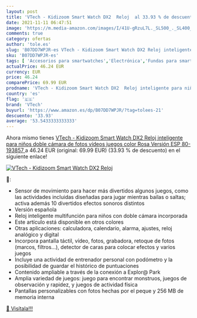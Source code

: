 ```yaml
---
layout: post
title: 'VTech - Kidizoom Smart Watch DX2  Reloj  al 33.93 % de descuento'
date: 2021-11-11 06:47:51
image: 'https://m.media-amazon.com/images/I/41U-gRzuL7L._SL500_._SL400_.jpg'
comments: true
category: ofertas
author: 'tole.es'
slug: 'B07DD7WPJR-es VTech - Kidizoom Smart Watch DX2 Reloj inteligente para...'
sku: 'B07DD7WPJR-es'
tags: [ 'Accesorios para smartwatches','Electrónica','Fundas para smartwatches','Tecnología para vestir','vtech', ]
actualPrice: 46.24 EUR
currency: EUR
price: 46.24
comparePrice: 69.99 EUR
prodname: 'VTech - Kidizoom Smart Watch DX2  Reloj inteligente para niños  doble cámara de fotos  vídeos  juegos  color Rosa  Versión ESP  80-193857 '
country: 'es'
flag: '🇪🇸'
brand: 'VTech'
buyurl: 'https://www.amazon.es/dp/B07DD7WPJR/?tag=tolees-21'
descuento: '33.93'
average: '53.5433333333333'
---
```


Ahora mismo tienes [VTech - Kidizoom Smart Watch DX2  Reloj inteligente para niños  doble cámara de fotos  vídeos  juegos  color Rosa  Versión ESP  80-193857 ](https://www.amazon.es/dp/B07DD7WPJR/?tag=tolees-21) a 46.24 EUR (original: 69.99 EUR) (33.93 %  de descuento) en el siguiente enlace!

[![VTech - Kidizoom Smart Watch DX2  Reloj ](https://m.media-amazon.com/images/I/41U-gRzuL7L._SL500_._SL400_.jpg)](https://www.amazon.es/dp/B07DD7WPJR/?tag=tolees-21)

🔎:

- Sensor de movimiento para hacer más divertidos algunos juegos, como las actividades incluidas diseñadas para jugar mientras bailas o saltas; activa además 10 divertidos efectos sonoros distintos
- Versión española
- Reloj inteligente multifunción para niños con doble cámara incorporada
- Este artículo está disponible en otros colores
- Otras aplicaciones: calculadora, calendario, alarma, ajustes, reloj analógico y digital
- Incorpora pantalla táctil, vídeo, fotos, grabadora, retoque de fotos (marcos, filtros…), detector de caras para colocar efectos y varios juegos
- Incluye una actividad de entrenador personal con podómetro y la posibilidad de guardar el histórico de puntuaciones
- Contenido ampliable a través de la conexión a Explor@ Park
- Amplia variedad de juegos: juego para encontrar monstruos, juegos de observación y rapidez, y juegos de actividad física
- Pantallas personalizables con fotos hechas por el peque y 256 MB de memoria interna

[🛒 Visítala!!!](https://www.amazon.es/dp/B07DD7WPJR/?tag=tolees-21)
